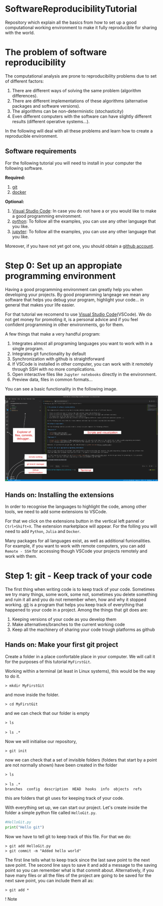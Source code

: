 # SoftwareReproducibilityTutorial
Repository which explain all the basics from how to set up a good computational working environment to make it fully reproducible for sharing with the world.

# The problem of software reproducibility

The computational analysis are prone to reproducibility problems due to set of different factors:

1. There are different ways of solving the same problem (algorithm differences).
2. There are different implementations of these algorithms (alternative packages and software versions).
3. The algorithms can be non-deterministic (stochasticity)
4. Even different computers with the software can have slightly different results (different operative systems...).

In the following will deal with all these problems and learn how to create a reproducible environment.

## Software requirements

For the following tutorial you will need to install in your computer the following software. 

**Required:**

1. [git](https://git-scm.com/)
2. [docker](https://www.docker.com/)

**Optional:** 

1. [Visual Studio Code](https://code.visualstudio.com/): In case you do not have a or you would like to make a good programming environment.
2. [python](https://www.python.org/): To follow all the examples, you can use any other language that you like.
3. [jupyter](https://jupyter.org/): To follow all the examples, you can use any other language that you like.

Moreover, if you have not yet got one, you should obtain a [github account](https://github.com/).

# Step 0: Set up an appropiate programming environment

Having a good programming environment can greatly help you when developing your projects. By good programming langeage we mean any software that helps you debug your program, highlight your code... in general that makes your life easier.

For that tutorial we recomend to use [Visual Studio Code](https://code.visualstudio.com/)(VSCode). We do not get money for promoting it, is a personal advice and if you feel confident programming in other environments, go for them.

A few things that make a very handful program:

1. Integrates almost all programing languages you want to work with in a single program.
2. Integrates git functionality by default
3. Synchronization with github is straightforward
4. If VSCode is installed in other computer, you can work with it remotely through SSH with no more complications.
5. Open interactive files like `Jupyter notebooks` directly in the environment.
6. Preview data, files in common formats...

You can see a basic functionality in the following image.

![](assets/Visual_studio_terminal.png)

## Hands on: Installing the extensions

In order to recognise the languages to highlight the code, among other tools, we need to add some extensions to VSCode.

For that we click on the extensions button in the vertical left pannel or `Ctrl+Shift+X`. The extension marketplace will appear. For the folling you will need to add `Python`, `Julia` and `Docker`.

Many packages for all languages exist, as well as additional funionalities. For example, if you want to work with remote computers, you can add `Remote - SSH` for accessing though VSCode your projects remotely and work with them.

# Step 1: git - Keep track of your code

The first thing when writing code is to keep track of your code. Sometimes we try many things, some work, some not, sometimes you delete something and ruin it all and you do not remember when, how and why it stopped working. [git](https://git-scm.com/) is a program that helps you keep track of everything that happened to your code in a project. Among the things that git does are:

1. Keeping versions of your code as you develop them
2. Make alternatives/branches to the current working code
3. Keep all the machinery of sharing your code trough platforms as github

## Hands on: Make your first git project

Create a folder in a place confortable place in your computer. We will call it for the purposes of this tutorial `MyFirstGit`.

Working within a terminal (at least in Linux systems), this would be the way to do it. 

```
> mkdir MyFirstGit
```

and move inside the folder.

```
> cd MyFirstGit
```

and we can check that our folder is empty

```
> ls

> ls .*

```

Now we will initialise our repository,

```
> git init
```

now we can check that a set of invisible folders (folders that start by a point are not normally shown) have been created in the folder

```
> ls

> ls .*
branches  config  description  HEAD  hooks  info  objects  refs
```

this are folders that git uses for keeping track of your code.

With everything set up, we can start our project. Let's create inside the folder a simple python file called `HelloGit.py`.

```python
#HelloGit.py
print("Hello git")
```

Now we have to tell git to keep track of this file. For that we do:

```
> git add HelloGit.py
> git commit -m "Added hello world"
```

The first line tells what to keep track since the last save point to the next save point. The second line says to save it and add a message to the saving point so you can remember what is that commit about. Alternatively, if you have many files or all the files of the project are going to be saved for the next save point, you can include them all as:

```
> git add *
```

! Note




